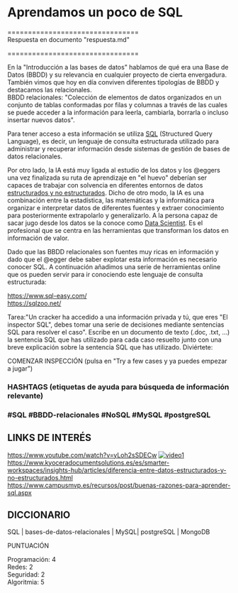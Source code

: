 # Aprendamos un poco de SQL  

================================  
Respuesta en documento "respuesta.md"  

================================   


En la "Introducción a las bases de datos" hablamos de qué era una Base de Datos (BBDD) y su
relevancia en cualquier proyecto de cierta envergadura. También vimos que hoy en día conviven
diferentes tipologías de BBDD y destacamos las relacionales.  
BBDD relacionales: "Colección de elementos de datos organizados en un conjunto de tablas
conformadas por filas y columnas a través de las cuales se puede acceder a la información para leerla,
cambiarla, borrarla o incluso insertar nuevos datos".  

Para tener acceso a esta información se utiliza [SQL](https://datademia.es/blog/que-es-sql) (Structured Query Language), es decir, un lenguaje
de consulta estructurada utilizado para administrar y recuperar información desde sistemas de gestión de
bases de datos relacionales.  

Por otro lado, la IA está muy ligada al estudio de los datos y los @eggers una vez finalizada su ruta de
aprendizaje en "el huevo" deberían ser capaces de trabajar con solvencia en diferentes entornos de
datos [estructurados y no estructurados](https://www.kyoceradocumentsolutions.es/es/smarter-workspaces/insights-hub/articles/diferencia-entre-datos-estructurados-y-no-estructurados.html). Dicho de otro modo, la IA es una combinación entre la
estadística, las matemáticas y la informática para organizar e interpretar datos de diferentes fuentes y
extraer conocimiento para posteriormente extrapolarlo y generalizarlo. A la persona capaz de sacar jugo
desde los datos se la conoce como [Data Scientist](https://inlab.fib.upc.edu/es/blog/que-es-un-data-scientist). Es el profesional que se centra en las herramientas
que transforman los datos en información de valor.  

Dado que las BBDD relacionales son fuentes muy ricas en información y dado que el @egger debe saber
explotar esta información es necesario conocer SQL. A continuación añadimos una serie de
herramientas online que os pueden servir para ir conociendo este lenguaje de consulta estructurada:  

https://www.sql-easy.com/  
https://sqlzoo.net/  

Tarea:"Un cracker ha accedido a una información privada y tú, que eres "El inspector SQL", debes
tomar una serie de decisiones mediante sentencias SQL para resolver el caso". Escribe en un
documento de texto (.doc, .txt, ...) la sentencia SQL que has utilizado para cada caso resuelto junto con
una breve explicación sobre la sentencia SQL que has utilizado. Diviértete:

COMENZAR INSPECCIÓN (pulsa en "Try a few cases y ya puedes empezar a jugar")

### HASHTAGS (etiquetas de ayuda para búsqueda de información relevante)

### #SQL #BBDD-relacionales #NoSQL #MySQL #postgreSQL


## LINKS DE INTERÉS

https://www.youtube.com/watch?v=yLoh2sSDECw
[![video1](https://res.cloudinary.com/marcomontalbano/image/upload/v1612988609/video_to_markdown/images/youtube--yLoh2sSDECw-c05b58ac6eb4c4700831b2b3070cd403.jpg)](https://www.youtube.com/watch?v=yLoh2sSDECw "video1")
https://www.kyoceradocumentsolutions.es/es/smarter-workspaces/insights-hub/articles/diferencia-entre-datos-estructurados-y-no-estructurados.html  
https://www.campusmvp.es/recursos/post/buenas-razones-para-aprender-sql.aspx  

## DICCIONARIO

SQL | bases-de-datos-relacionales | MySQL| postgreSQL | MongoDB

PUNTUACIÓN

Programación: 4  
Redes: 2  
Seguridad: 2  
Algoritmia: 5  
